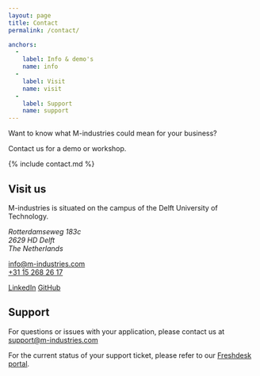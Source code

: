 ```yaml
---
layout: page
title: Contact
permalink: /contact/

anchors:
  -
    label: Info & demo's
    name: info
  -
    label: Visit
    name: visit
  -
    label: Support
    name: support
---
```



<a name="info"></a>
<p class="intro">Want to know what M-industries could mean for your business?</p>
Contact us for a demo or workshop.
	
{% include contact.md %}


<a name="visit"></a>
## Visit us

M-industries is situated on the campus of the Delft University of Technology.

<address>
	Rotterdamseweg 183c<br>
	2629 HD Delft<br>
	The Netherlands
</address>

[info@m-industries.com](mailto:info@m-industries.com)  
[+31 15 268 26 17](tel:+31651525053)

[LinkedIn](https://www.linkedin.com/company/m-industries)
[GitHub](https://github.com/M-industries)


<a name="support"></a>
## Support

For questions or issues with your application,
please contact us at [support@m-industries.com](mailto:support@m-industries.com)

For the current status of your support ticket, please refer to our
[Freshdesk portal](https://fabric.freshdesk.com).
